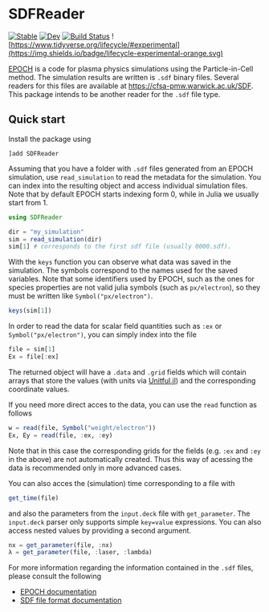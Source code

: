 # SDFReader

[![Stable](https://img.shields.io/badge/docs-stable-blue.svg)](https://SebastianM-C.github.io/SDFReader.jl/stable)
[![Dev](https://img.shields.io/badge/docs-dev-blue.svg)](https://SebastianM-C.github.io/SDFReader.jl/dev)
[![Build Status](https://github.com/SebastianM-C/SDFReader.jl/workflows/CI/badge.svg)](https://github.com/SebastianM-C/SDFReader.jl/actions)
![https://www.tidyverse.org/lifecycle/#experimental](https://img.shields.io/badge/lifecycle-experimental-orange.svg)

[EPOCH](https://cfsa-pmw.warwick.ac.uk/mediawiki/index.php/EPOCH:FAQ) is a code for plasma physics simulations using the Particle-in-Cell method. The simulation results are written is `.sdf` binary files. Several readers for this files are available at https://cfsa-pmw.warwick.ac.uk/SDF. This package intends to be another reader for the `.sdf` file type.

## Quick start

Install the package using
```
]add SDFReader
```

Assuming that you have a folder with `.sdf` files generated from
an EPOCH simulation, use `read_simulation` to read the metadata
for the simulation. You can index into the resulting object and access
individual simulation files. Note that by default EPOCH starts indexing
form 0, while in Julia we usually start from 1.

```julia
using SDFReader

dir = "my_simulation"
sim = read_simulation(dir)
sim[1] # corresponds to the first sdf file (usually 0000.sdf).
```

With the `keys` function you can observe what data was saved in the
simulation. The symbols correspond to the names used for the
saved variables. Note that some identifiers used by EPOCH, such
as the ones for species properties are not valid julia symbols
(such as `px/electron`), so they must be written like `Symbol("px/electron")`.

```julia
keys(sim[1])
```

In order to read the data for scalar field quantities such as `:ex` or `Symbol("px/electron")`,
you can simply index into the file

```julia
file = sim[1]
Ex = file[:ex]
```
The returned object will have a `.data` and `.grid` fields which will contain
arrays that store the values (with units
via [Unitful.jl](https://github.com/PainterQubits/Unitful.jl/)) and the corresponding coordinate
values.

If you need more direct acces to the data, you can use the `read` function
as follows
```julia
w = read(file, Symbol("weight/electron"))
Ex, Ey = read(file, :ex, :ey)
```
Note that in this case the corresponding grids for the fields (e.g. `:ex` and `:ey` in the above)
are not automatically created. Thus this way of acessing the data is recommended only
in more advanced cases.

You can also acces the (simulation) time corresponding to a file with
```julia
get_time(file)
```
and also the parameters from the `input.deck` file with `get_parameter`.
The `input.deck` parser only supports simple `key=value` expressions.
You can also access nested values by providing a second argument.
```julia
nx = get_parameter(file, :nx)
λ = get_parameter(file, :laser, :lambda)
```

For more information regarding the information contained in the `.sdf` files,
please consult the following
* [EPOCH documentation](https://cfsa-pmw.warwick.ac.uk/mediawiki/index.php/EPOCH:Landing_Page)
* [SDF file format documentation](https://cfsa-pmw.warwick.ac.uk/SDF/SDF_documentation)
